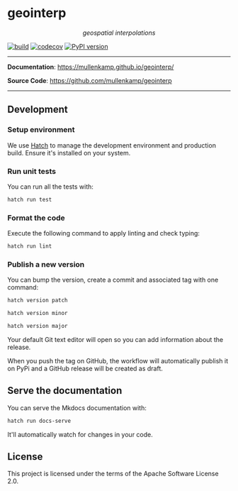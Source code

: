 # geointerp

<p align="center">
    <em>geospatial interpolations</em>
</p>

[![build](https://github.com/mullenkamp/geointerp/workflows/Build/badge.svg)](https://github.com/mullenkamp/geointerp/actions)
[![codecov](https://codecov.io/gh/mullenkamp/geointerp/branch/master/graph/badge.svg)](https://codecov.io/gh/mullenkamp/geointerp)
[![PyPI version](https://badge.fury.io/py/geointerp.svg)](https://badge.fury.io/py/geointerp)

---

**Documentation**: <a href="https://mullenkamp.github.io/geointerp/" target="_blank">https://mullenkamp.github.io/geointerp/</a>

**Source Code**: <a href="https://github.com/mullenkamp/geointerp" target="_blank">https://github.com/mullenkamp/geointerp</a>

---

## Development

### Setup environment

We use [Hatch](https://hatch.pypa.io/latest/install/) to manage the development environment and production build. Ensure it's installed on your system.

### Run unit tests

You can run all the tests with:

```bash
hatch run test
```

### Format the code

Execute the following command to apply linting and check typing:

```bash
hatch run lint
```

### Publish a new version

You can bump the version, create a commit and associated tag with one command:

```bash
hatch version patch
```

```bash
hatch version minor
```

```bash
hatch version major
```

Your default Git text editor will open so you can add information about the release.

When you push the tag on GitHub, the workflow will automatically publish it on PyPi and a GitHub release will be created as draft.

## Serve the documentation

You can serve the Mkdocs documentation with:

```bash
hatch run docs-serve
```

It'll automatically watch for changes in your code.

## License

This project is licensed under the terms of the Apache Software License 2.0.

